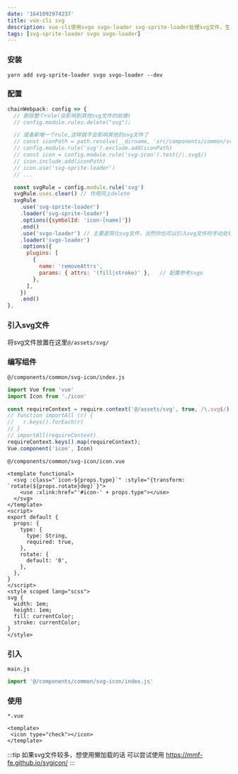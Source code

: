 ```yaml
---
date: '1641092974237'
title: vue-cli svg
description: vue-cli使用svgo svgo-loader svg-sprite-loader处理svg文件，生成svg雪碧图
tags: [svg-sprite-loader svgo svgo-loader]
---
```


### 安装
```shell
yarn add svg-sprite-loader svgo svgo-loader --dev
```
### 配置
```javascript
chainWebpack: config => {
  // 删除整个rule(会影响到其他svg文件的处理)
  // config.module.rules.delete("svg"); 

  // 或者新增一个rule,这样就不会影响其他的svg文件了
  // const iconPath = path.resolve(__dirname, 'src/components/common/svg-icon/svg')
  // config.module.rule('svg').exclude.add(iconPath)
  // const icon = config.module.rule('svg-icon').test(/\.svg$/)
  // icon.include.add(iconPath)
  // icon.use('svg-sprite-loader')
  // ...

  const svgRule = config.module.rule('svg')
  svgRule.uses.clear() // 作用同上delete
  svgRule
    .use('svg-sprite-loader')
    .loader('svg-sprite-loader')
    .options({symbolId: 'icon-[name]'})
    .end()
    .use('svgo-loader') // 主要是简化svg文件，当然你也可以引入svg文件时手动处理
    .loader('svgo-loader')
    .options({
      plugins: [
        {
          name: 'removeAttrs',
          params: { attrs: '(fill|stroke)' },	// 配置参考svgo
        },
      ],
  	})
    .end()
},
```

### 引入svg文件
将svg文件放置在这里`@/assets/svg/`

### 编写组件

`@/components/common/svg-icon/index.js`
```javascript
import Vue from 'vue'
import Icon from './icon'

const requireContext = require.context('@/assets/svg', true, /\.svg$/)
// function importAll (r) {
//   r.keys().forEach(r)
// }
// importAll(requireContext)
requireContext.keys().map(requireContext);
Vue.component('icon', Icon)
```
`@/components/common/svg-icon/icon.vue`
```vue
<template functional>
  <svg :class="`icon-${props.type}`" :style="{transform: `rotate(${props.rotate}deg)`}">
    <use :xlink:href="'#icon-' + props.type"></use>
  </svg>
</template>
<script>
export default {
  props: {
    type: {
      type: String,
      required: true,
    },
    rotate: {
      default: '0',
    },
  },
}
</script>
<style scoped lang="scss">
svg {
  width: 1em;
  height: 1em;
  fill: currentColor;
  stroke: currentColor;
}
</style>
```

### 引入
`main.js`
```javascript
import '@/components/common/svg-icon/index.js'
```

### 使用
`*.vue`
```vue
<template>
 <icon type="check"></icon>
</template>
```
:::tip
如果svg文件较多，想使用懒加载的话 可以尝试使用 https://mmf-fe.github.io/svgicon/
:::

